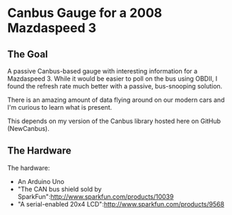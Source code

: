 # Canbus Gauge for a 2008 Mazdaspeed 3

## The Goal

A passive Canbus-based gauge with interesting information for a Mazdaspeed 3. While it would be easier to poll on the bus using OBDII, I found the refresh rate much better with a passive, bus-snooping solution.

There is an amazing amount of data flying around on our modern cars and I'm curious to learn what is present.

This depends on my version of the Canbus library hosted here on GitHub (NewCanbus).

## The Hardware

The hardware:
  * An Arduino Uno
  * "The CAN bus shield sold by SparkFun":http://www.sparkfun.com/products/10039
  * "A serial-enabled 20x4 LCD":http://www.sparkfun.com/products/9568
